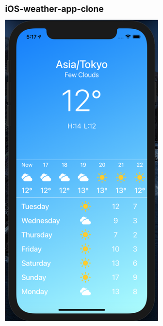 # iOS-weather-app-clone
![alt text](https://github.com/albertestevan/iOS-weather-app-clone/blob/master/image.png)
